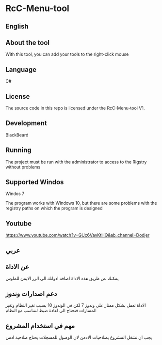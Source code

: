 # RcC-Menu-tool
English
-------

About the tool
-------
With this tool, you can add your tools to the right-click mouse

Language
-------
C# 

License
-------
The source code in this repo is licensed under the RcC-Menu-tool V1.

Development
-----------
BlackBeard

Running
-------
The project must be run with the administrator to access to the Rigstry without problems

Supported Windos
------------------
Windos 7

The program works with Windows 10, but there are some problems with the registry paths on which the program is designed

Youtube
------------------
https://www.youtube.com/watch?v=GUc6VavKtHQ&ab_channel=Dodjer

عربي
------------------

عن الاداة
------------------
يمكنك عن طريق هذه الاداة اضافة ادواتك الى الزر الايمن للماوس


دعم اصدارات وندوز
------------------
الاداة تعمل بشكل ممتاز على وندوز 7 لكن في الوندوز 10 بسبب تغير النظام وتغير المسارات فتحتاج الى اعادة ضبط لتتناسب مع النظام

مهم في استخدام المشروع
------------------
يجب ان تشغل المشروع بصلاحيات الادمن لان الوصول للمسجلات يحتاج صلاحية ادمن 




